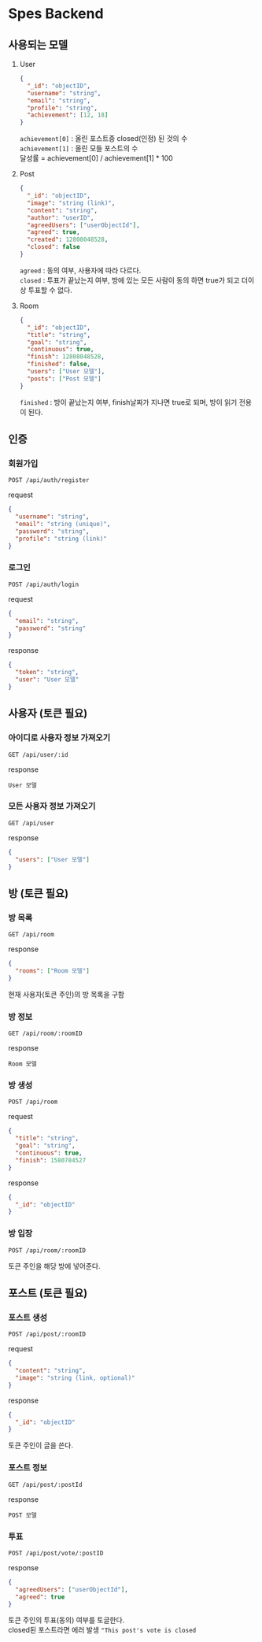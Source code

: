 # Spes Backend

## 사용되는 모델

1. User

   ```json
   {
     "_id": "objectID",
     "username": "string",
     "email": "string",
     "profile": "string",
     "achievement": [12, 18]
   }
   ```

   `achievement[0]` : 올린 포스트중 closed(인정) 된 것의 수  
   `achievement[1]` : 올린 모들 포스트의 수  
   달성률 = achievement[0] / achievement[1] \* 100

2. Post

   ```json
   {
     "_id": "objectID",
     "image": "string (link)",
     "content": "string",
     "author": "userID",
     "agreedUsers": ["userObjectId"],
     "agreed": true,
     "created": 12808048528,
     "closed": false
   }
   ```

   `agreed` : 동의 여부, 사용자에 따라 다르다.  
   `closed` : 투표가 끝났는지 여부, 방에 있는 모든 사람이 동의 하면 true가 되고 더이상 투표할 수 없다.

3. Room
   ```json
   {
     "_id": "objectID",
     "title": "string",
     "goal": "string",
     "continuous": true,
     "finish": 12808048528,
     "finished": false,
     "users": ["User 모델"],
     "posts": ["Post 모델"]
   }
   ```
   `finished` : 방이 끝났는지 여부, finish날짜가 지나면 true로 되며, 방이 읽기 전용이 된다.

## 인증

### 회원가입

`POST /api/auth/register`

request

```json
{
  "username": "string",
  "email": "string (unique)",
  "password": "string",
  "profile": "string (link)"
}
```

### 로그인

`POST /api/auth/login`

request

```json
{
  "email": "string",
  "password": "string"
}
```

response

```json
{
  "token": "string",
  "user": "User 모델"
}
```

## 사용자 (토큰 필요)

### 아이디로 사용자 정보 가져오기

`GET /api/user/:id`

response

```
User 모델
```

### 모든 사용자 정보 가져오기

`GET /api/user`

response

```json
{
  "users": ["User 모델"]
}
```

## 방 (토큰 필요)

### 방 목록

`GET /api/room`

response

```json
{
  "rooms": ["Room 모델"]
}
```

현재 사용자(토큰 주인)의 방 목록을 구함

### 방 정보

`GET /api/room/:roomID`

response

```
Room 모델
```

### 방 생성

`POST /api/room`

request

```json
{
  "title": "string",
  "goal": "string",
  "continuous": true,
  "finish": 1580784527
}
```

response

```json
{
  "_id": "objectID"
}
```

### 방 입장

`POST /api/room/:roomID`

토큰 주인을 해당 방에 넣어준다.

## 포스트 (토큰 필요)

### 포스트 생성

`POST /api/post/:roomID`

request

```json
{
  "content": "string",
  "image": "string (link, optional)"
}
```

response

```json
{
  "_id": "objectID"
}
```

토큰 주인이 글을 쓴다.

### 포스트 정보

`GET /api/post/:postId`

response

```
POST 모델
```

### 투표

`POST /api/post/vote/:postID`

response

```json
{
  "agreedUsers": ["userObjectId"],
  "agreed": true
}
```

토큰 주인의 투표(동의) 여부를 토글한다.  
closed된 포스트라면 에러 발생 `"This post's vote is closed`
